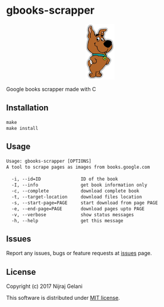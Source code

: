 # gbooks-scrapper

<center><img src="/scrappy.jpg" height=150px /></center>

Google books scrapper made with C

## Installation

```
make
make install
```

## Usage

```
Usage: gbooks-scrapper [OPTIONS]
A tool to scrape pages as images from books.google.com

  -i, --id=ID               ID of the book
  -I, --info                get book information only
  -c, --complete            download complete book
  -t, --target-location     download files location
  -s, --start-page=PAGE     start download from page PAGE
  -e, --end-page=PAGE       download pages upto PAGE
  -v, --verbose             show status messages
  -h, --help                get this message
```

## Issues

Report any issues, bugs or feature requests at [issues](https://github.com/GelaniNijraj/gbooks-scrapper/issues) page.

## License

Copyright (c) 2017 Nijraj Gelani

This software is distributed under [MIT license](http://www.opensource.org/licenses/mit-license.php).